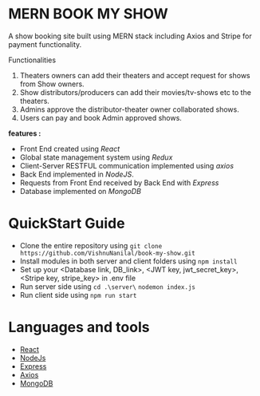 # MERN BOOK MY SHOW 

A show booking site built using MERN stack including Axios and Stripe for payment functionality.

Functionalities

1. Theaters owners can add their theaters and accept request for shows from Show owners. 
2. Show distributors/producers can add their movies/tv-shows etc to the theaters.
3. Admins approve the distributor-theater owner collaborated shows.
4. Users can pay and book Admin approved shows.

**features :**
- Front End created using *React*
- Global state management system using *Redux* 
- Client-Server RESTFUL communication implemented using *axios*
- Back End implemented in *NodeJS*.
- Requests from Front End received by Back End with *Express*
- Database implemented on *MongoDB*

# QuickStart Guide

- Clone the entire repository using `git clone https://github.com/VishnuNanilal/book-my-show.git`
- Install modules in both server and client folders using `npm install`
- Set up your <Database link, DB_link>, <JWT key, jwt_secret_key>, <Stripe key, stripe_key> in .env file
- Run server side using `cd .\server\` `nodemon index.js`
- Run client side using `npm run start`

# Languages and tools

- [React](https://react.dev/)
- [NodeJs](https://nodejs.org/en/)
- [Express](https://expressjs.com/)
- [Axios](https://axios-http.com/docs/intro)
- [MongoDB](https://www.mongodb.com/docs/atlas/)